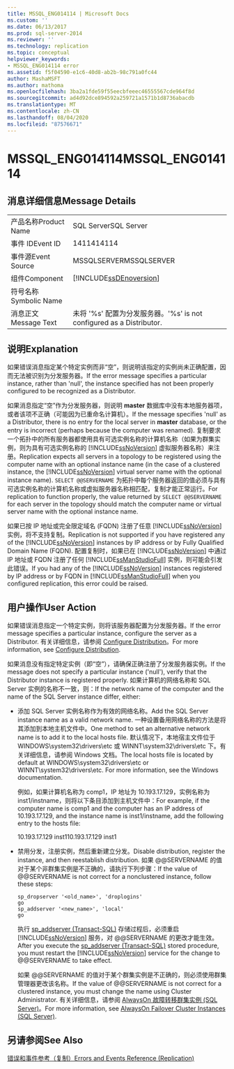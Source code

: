```yaml
---
title: MSSQL_ENG014114 | Microsoft Docs
ms.custom: ''
ms.date: 06/13/2017
ms.prod: sql-server-2014
ms.reviewer: ''
ms.technology: replication
ms.topic: conceptual
helpviewer_keywords:
- MSSQL_ENG014114 error
ms.assetid: f5f04590-e1c6-40d8-ab2b-98c791a0fc44
author: MashaMSFT
ms.author: mathoma
ms.openlocfilehash: 3ba2a1fde59f55eecbfeeec46555567cde964f8d
ms.sourcegitcommit: ad4d92dce894592a259721a1571b1d8736abacdb
ms.translationtype: MT
ms.contentlocale: zh-CN
ms.lasthandoff: 08/04/2020
ms.locfileid: "87576671"
---
```

# <a name="mssql_eng014114"></a><span data-ttu-id="8dad9-102">MSSQL_ENG014114</span><span class="sxs-lookup"><span data-stu-id="8dad9-102">MSSQL_ENG014114</span></span>
    
## <a name="message-details"></a><span data-ttu-id="8dad9-103">消息详细信息</span><span class="sxs-lookup"><span data-stu-id="8dad9-103">Message Details</span></span>  
  
|||  
|-|-|  
|<span data-ttu-id="8dad9-104">产品名称</span><span class="sxs-lookup"><span data-stu-id="8dad9-104">Product Name</span></span>|<span data-ttu-id="8dad9-105">SQL Server</span><span class="sxs-lookup"><span data-stu-id="8dad9-105">SQL Server</span></span>|  
|<span data-ttu-id="8dad9-106">事件 ID</span><span class="sxs-lookup"><span data-stu-id="8dad9-106">Event ID</span></span>|<span data-ttu-id="8dad9-107">14114</span><span class="sxs-lookup"><span data-stu-id="8dad9-107">14114</span></span>|  
|<span data-ttu-id="8dad9-108">事件源</span><span class="sxs-lookup"><span data-stu-id="8dad9-108">Event Source</span></span>|<span data-ttu-id="8dad9-109">MSSQLSERVER</span><span class="sxs-lookup"><span data-stu-id="8dad9-109">MSSQLSERVER</span></span>|  
|<span data-ttu-id="8dad9-110">组件</span><span class="sxs-lookup"><span data-stu-id="8dad9-110">Component</span></span>|[!INCLUDE[ssDEnoversion](../../includes/ssdenoversion-md.md)]|  
|<span data-ttu-id="8dad9-111">符号名称</span><span class="sxs-lookup"><span data-stu-id="8dad9-111">Symbolic Name</span></span>||  
|<span data-ttu-id="8dad9-112">消息正文</span><span class="sxs-lookup"><span data-stu-id="8dad9-112">Message Text</span></span>|<span data-ttu-id="8dad9-113">未将 '%s' 配置为分发服务器。</span><span class="sxs-lookup"><span data-stu-id="8dad9-113">'%s' is not configured as a Distributor.</span></span>|  
  
## <a name="explanation"></a><span data-ttu-id="8dad9-114">说明</span><span class="sxs-lookup"><span data-stu-id="8dad9-114">Explanation</span></span>  
 <span data-ttu-id="8dad9-115">如果错误消息指定某个特定实例而非“空”，则说明该指定的实例尚未正确配置，因而无法被识别为分发服务器。</span><span class="sxs-lookup"><span data-stu-id="8dad9-115">If the error message specifies a particular instance, rather than 'null', the instance specified has not been properly configured to be recognized as a Distributor.</span></span>  
  
 <span data-ttu-id="8dad9-116">如果消息指定“空”作为分发服务器，则说明 **master** 数据库中没有本地服务器项，或者该项不正确（可能因为已重命名计算机）。</span><span class="sxs-lookup"><span data-stu-id="8dad9-116">If the message specifies 'null' as a Distributor, there is no entry for the local server in **master** database, or the entry is incorrect (perhaps because the computer was renamed).</span></span> <span data-ttu-id="8dad9-117">复制要求一个拓扑中的所有服务器都使用具有可选实例名称的计算机名称（如果为群集实例，则为具有可选实例名称的 [!INCLUDE[ssNoVersion](../../includes/ssnoversion-md.md)] 虚拟服务器名称）来注册。</span><span class="sxs-lookup"><span data-stu-id="8dad9-117">Replication expects all servers in a topology to be registered using the computer name with an optional instance name (in the case of a clustered instance, the [!INCLUDE[ssNoVersion](../../includes/ssnoversion-md.md)] virtual server name with the optional instance name).</span></span> <span data-ttu-id="8dad9-118">`SELECT @@SERVERNAME` 为拓扑中每个服务器返回的值必须与具有可选实例名称的计算机名称或虚拟服务器名称相匹配，复制才能正常运行。</span><span class="sxs-lookup"><span data-stu-id="8dad9-118">For replication to function properly, the value returned by `SELECT @@SERVERNAME` for each server in the topology should match the computer name or virtual server name with the optional instance name.</span></span>  
  
 <span data-ttu-id="8dad9-119">如果已按 IP 地址或完全限定域名 (FQDN) 注册了任意 [!INCLUDE[ssNoVersion](../../includes/ssnoversion-md.md)] 实例，将不支持复制。</span><span class="sxs-lookup"><span data-stu-id="8dad9-119">Replication is not supported if you have registered any of the [!INCLUDE[ssNoVersion](../../includes/ssnoversion-md.md)] instances by IP address or by Fully Qualified Domain Name (FQDN).</span></span> <span data-ttu-id="8dad9-120">配置复制时，如果已在 [!INCLUDE[ssNoVersion](../../includes/ssnoversion-md.md)] 中通过 IP 地址或 FQDN 注册了任何 [!INCLUDE[ssManStudioFull](../../includes/ssmanstudiofull-md.md)] 实例，则可能会引发此错误。</span><span class="sxs-lookup"><span data-stu-id="8dad9-120">If you had any of the [!INCLUDE[ssNoVersion](../../includes/ssnoversion-md.md)] instances registered by IP address or by FQDN in [!INCLUDE[ssManStudioFull](../../includes/ssmanstudiofull-md.md)] when you configured replication, this error could be raised.</span></span>  
  
## <a name="user-action"></a><span data-ttu-id="8dad9-121">用户操作</span><span class="sxs-lookup"><span data-stu-id="8dad9-121">User Action</span></span>  
 <span data-ttu-id="8dad9-122">如果错误消息指定一个特定实例，则将该服务器配置为分发服务器。</span><span class="sxs-lookup"><span data-stu-id="8dad9-122">If the error message specifies a particular instance, configure the server as a Distributor.</span></span> <span data-ttu-id="8dad9-123">有关详细信息，请参阅 [Configure Distribution](configure-distribution.md)。</span><span class="sxs-lookup"><span data-stu-id="8dad9-123">For more information, see [Configure Distribution](configure-distribution.md).</span></span>  
  
 <span data-ttu-id="8dad9-124">如果消息没有指定特定实例（即“空”），请确保正确注册了分发服务器实例。</span><span class="sxs-lookup"><span data-stu-id="8dad9-124">If the message does not specify a particular instance ('null'), verify that the Distributor instance is registered properly.</span></span> <span data-ttu-id="8dad9-125">如果计算机的网络名称和 SQL Server 实例的名称不一致，则：</span><span class="sxs-lookup"><span data-stu-id="8dad9-125">If the network name of the computer and the name of the SQL Server instance differ, either:</span></span>  
  
-   <span data-ttu-id="8dad9-126">添加 SQL Server 实例名称作为有效的网络名称。</span><span class="sxs-lookup"><span data-stu-id="8dad9-126">Add the SQL Server instance name as a valid network name.</span></span> <span data-ttu-id="8dad9-127">一种设置备用网络名称的方法是将其添加到本地主机文件中。</span><span class="sxs-lookup"><span data-stu-id="8dad9-127">One method to set an alternative network name is to add it to the local hosts file.</span></span> <span data-ttu-id="8dad9-128">默认情况下，本地宿主文件位于 WINDOWS\system32\drivers\etc 或 WINNT\system32\drivers\etc 下。有关详细信息，请参阅 Windows 文档。</span><span class="sxs-lookup"><span data-stu-id="8dad9-128">The local hosts file is located by default at WINDOWS\system32\drivers\etc or WINNT\system32\drivers\etc. For more information, see the Windows documentation.</span></span>  
  
     <span data-ttu-id="8dad9-129">例如，如果计算机名称为 comp1，IP 地址为 10.193.17.129，实例名称为 inst1/instname，则将以下条目添加到主机文件中：</span><span class="sxs-lookup"><span data-stu-id="8dad9-129">For example, if the computer name is comp1 and the computer has an IP address of 10.193.17.129, and the instance name is inst1/instname, add the following entry to the hosts file:</span></span>  
  
     <span data-ttu-id="8dad9-130">10.193.17.129 inst1</span><span class="sxs-lookup"><span data-stu-id="8dad9-130">10.193.17.129 inst1</span></span>  
  
-   <span data-ttu-id="8dad9-131">禁用分发，注册实例，然后重新建立分发。</span><span class="sxs-lookup"><span data-stu-id="8dad9-131">Disable distribution, register the instance, and then reestablish distribution.</span></span> <span data-ttu-id="8dad9-132">如果 @@SERVERNAME 的值对于某个非群集实例是不正确的，请执行下列步骤：</span><span class="sxs-lookup"><span data-stu-id="8dad9-132">If the value of @@SERVERNAME is not correct for a nonclustered instance, follow these steps:</span></span>  
  
    ```  
    sp_dropserver '<old_name>', 'droplogins'  
    go  
    sp_addserver '<new_name>', 'local'  
    go  
    ```  
  
     <span data-ttu-id="8dad9-133">执行 [sp_addserver (Transact-SQL)](/sql/relational-databases/system-stored-procedures/sp-addserver-transact-sql) 存储过程后，必须重启 [!INCLUDE[ssNoVersion](../../includes/ssnoversion-md.md)] 服务，对 @@SERVERNAME 的更改才能生效。</span><span class="sxs-lookup"><span data-stu-id="8dad9-133">After you execute the [sp_addserver &#40;Transact-SQL&#41;](/sql/relational-databases/system-stored-procedures/sp-addserver-transact-sql) stored procedure, you must restart the [!INCLUDE[ssNoVersion](../../includes/ssnoversion-md.md)] service for the change to @@SERVERNAME to take effect.</span></span>  
  
     <span data-ttu-id="8dad9-134">如果 @@SERVERNAME 的值对于某个群集实例是不正确的，则必须使用群集管理器更改该名称。</span><span class="sxs-lookup"><span data-stu-id="8dad9-134">If the value of @@SERVERNAME is not correct for a clustered instance, you must change the name using Cluster Administrator.</span></span> <span data-ttu-id="8dad9-135">有关详细信息，请参阅 [AlwaysOn 故障转移群集实例 (SQL Server)](../../sql-server/failover-clusters/windows/always-on-failover-cluster-instances-sql-server.md)。</span><span class="sxs-lookup"><span data-stu-id="8dad9-135">For more information, see [AlwaysOn Failover Cluster Instances (SQL Server)](../../sql-server/failover-clusters/windows/always-on-failover-cluster-instances-sql-server.md).</span></span>  
  
## <a name="see-also"></a><span data-ttu-id="8dad9-136">另请参阅</span><span class="sxs-lookup"><span data-stu-id="8dad9-136">See Also</span></span>  
 [<span data-ttu-id="8dad9-137">错误和事件参考（复制）</span><span class="sxs-lookup"><span data-stu-id="8dad9-137">Errors and Events Reference &#40;Replication&#41;</span></span>](errors-and-events-reference-replication.md)  
  
  
